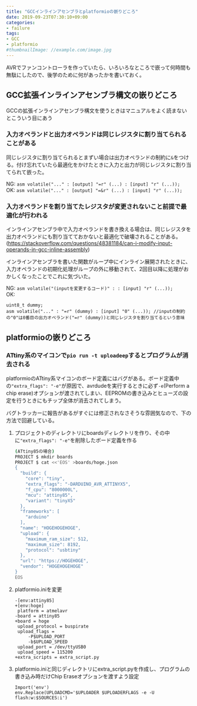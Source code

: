 ```yaml
---
title: "GCCインラインアセンブラとplatformioの嵌りどころ"
date: 2019-09-23T07:30:10+09:00
categories:
- failure
tags:
- GCC
- platformio
#thumbnailImage: //example.com/image.jpg
---
```


AVRでファンコントローラを作っていたら、いろいろなところで嵌って何時間も無駄にしたので、後学のために何があったかを書いておく。

## GCC拡張インラインアセンブラ構文の嵌りどころ
GCCの拡張インラインアセンブラ構文を使うときはマニュアルをよく読まないとこういう目にあう

### 入力オペランドと出力オペランドは同じレジスタに割り当てられることがある
同じレジスタに割り当てられるとまずい場合は出力オペランドの制約に`&`をつける。付け忘れていたら最適化をかけたときに入力と出力が同じレジスタに割り当てられて嵌った。

NG: `asm volatile("..." : [output] "=r" (...) : [input] "r" (...));` \
OK: `asm volatile("..." : [output] "=&r" (...) : [input] "r" (...));`

### 入力オペランドを割り当てたレジスタが変更されないこと前提で最適化が行われる

<!--more-->

インラインアセンブラ中で入力オペランドを書き換える場合は、同じレジスタを出力オペランドにも割り当てておかないと最適化で破壊されることがある。 (https://stackoverflow.com/questions/48381184/can-i-modify-input-operands-in-gcc-inline-assembly)

インラインアセンブラを書いた関数がループ中にインライン展開されたときに、入力オペランドの初期化処理がループの外に移動されて、2回目以降に処理がおかしくなったことでこれに気づいた。

NG: `asm volatile("(inputを変更するコード)" : : [input] "r" (...));` \
OK:
```
uint8_t dummy;
asm volatile("..." : "=r" (dummy) : [input] "0" (...)); //inputの制約の"0"は0番目の出力オペランド("=r" (dummy))と同じレジスタを割り当てるという意味
```

## platformioの嵌りどころ
### ATtiny系のマイコンで`pio run -t uploadeep`するとプログラムが消去される

platformioのATtiny系マイコンのボード定義にはバグがある。ボード定義中の`"extra_flags": "-e"`が原因で、avrdudeを実行するときに必ず`-e`(Perform a chip erase)オプションが渡されてしまい、EEPROMの書き込みとヒューズの設定を行うときにもチップ全体が消去されてしまう。

バグトラッカーに報告があるがすぐには修正されなさそうな雰囲気なので、下の方法で回避している。

1. プロジェクトのディレクトリにboardsディレクトリを作り、その中に`"extra_flags": "-e"`を削除したボード定義を作る
   ```sh
   (ATtiny85の場合)
   PROJECT $ mkdir boards
   PROJECT $ cat <<'EOS' >boards/hoge.json
   {
     "build": {
       "core": "tiny",
       "extra_flags": "-DARDUINO_AVR_ATTINYX5",
       "f_cpu": "8000000L",
       "mcu": "attiny85",
       "variant": "tinyX5"
     },
     "frameworks": [
       "arduino"
     ],
     "name": "HOGEHOGEHOGE",
     "upload": {
       "maximum_ram_size": 512,
       "maximum_size": 8192,
       "protocol": "usbtiny"
     },
     "url": "https://HOGEHOGE",
     "vendor": "HOGEHOGEHOGE"
   }
   EOS
   ```
1. platformio.iniを変更
   ```
   -[env:attiny85]
   +[env:hoge]
    platform = atmelavr
   -board = attiny85
   +board = hoge
    upload_protocol = buspirate
    upload_flags =
        -P$UPLOAD_PORT
        -b$UPLOAD_SPEED
    upload_port = /dev/ttyUSB0
    upload_speed = 115200
   +extra_scripts = extra_script.py
   ```
2. platformio.iniと同じディレクトリにextra_script.pyを作成し、プログラムの書き込み時だけChip Eraseオプションを渡すよう設定
   ```
   Import('env')
   env.Replace(UPLOADCMD='$UPLOADER $UPLOADERFLAGS -e -U flash:w:$SOURCES:i')
   ```
